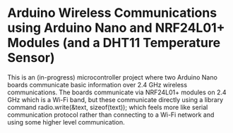 # Arduino Wireless Communications using Arduino Nano and NRF24L01+ Modules (and a DHT11 Temperature Sensor)

This is an (in-progress) microcontroller project where two Arduino Nano boards communicate basic information over 2.4 GHz wireless communications. The boards communicate via NRF24L01+ modules on 2.4 GHz which is a Wi-Fi band, but these communicate directly using a library command radio.write(&text, sizeof(text)); which feels more like serial communication protocol rather than connecting to a Wi-Fi network and using some higher level communication.

